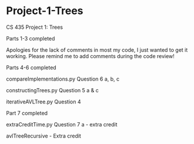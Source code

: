 # Project-1-Trees
CS 435 Project 1: Trees

Parts 1-3 completed

Apologies for the lack of comments in most my code, I just wanted to get it working. Please remind me to add comments during the code review!

Parts 4-6 completed

compareImplementations.py	Question 6 a, b, c

constructingTrees.py	Question 5 a & c

iterativeAVLTree.py	Question 4 

Part 7 completed

extraCreditTime.py	Question 7 a - extra credit

avlTreeRecursive - Extra credit
